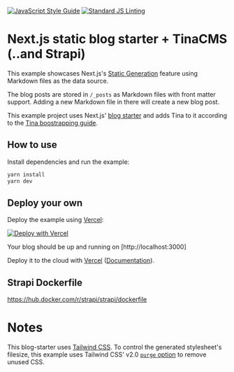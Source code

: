 [![JavaScript Style Guide](https://img.shields.io/badge/code_style-standard-brightgreen.svg)](https://standardjs.com)
[![Standard JS Linting](https://github.com/kikeonline/tina-next-js/actions/workflows/github-actions-standard-js-lint.yml/badge.svg?branch=main)](https://github.com/kikeonline/tina-next-js/actions/workflows/github-actions-standard-js-lint.yml)


# Next.js static blog starter + TinaCMS (..and Strapi)

This example showcases Next.js's [Static Generation](https://nextjs.org/docs/basic-features/pages) feature using Markdown files as the data source.

The blog posts are stored in `/_posts` as Markdown files with front matter support. Adding a new Markdown file in there will create a new blog post.

This example project uses Next.js' [blog starter](https://next-blog-starter.now.sh/) and adds Tina to it according to the [Tina boostrapping guide](https://tinacms.org/guides/nextjs/adding-tina/overview).

## How to use

Install dependencies and run the example:

```bash
yarn install
yarn dev
```

## Deploy your own

Deploy the example using [Vercel](https://vercel.com?utm_source=github&utm_medium=readme&utm_campaign=next-example):

[![Deploy with Vercel](https://vercel.com/button)](https://vercel.com/new/git/external?repository-url=https://github.com/vercel/next.js/tree/canary/examples/blog-starter&project-name=blog-starter&repository-name=blog-starter)

Your blog should be up and running on [http://localhost:3000]

Deploy it to the cloud with [Vercel](https://vercel.com/new?utm_source=github&utm_medium=readme&utm_campaign=next-example) ([Documentation](https://nextjs.org/docs/deployment)).

## Strapi Dockerfile
https://hub.docker.com/r/strapi/strapi/dockerfile

# Notes

This blog-starter uses [Tailwind CSS](https://tailwindcss.com). To control the generated stylesheet's filesize, this example uses Tailwind CSS' v2.0 [`purge` option](https://tailwindcss.com/docs/controlling-file-size/#removing-unused-css) to remove unused CSS.
